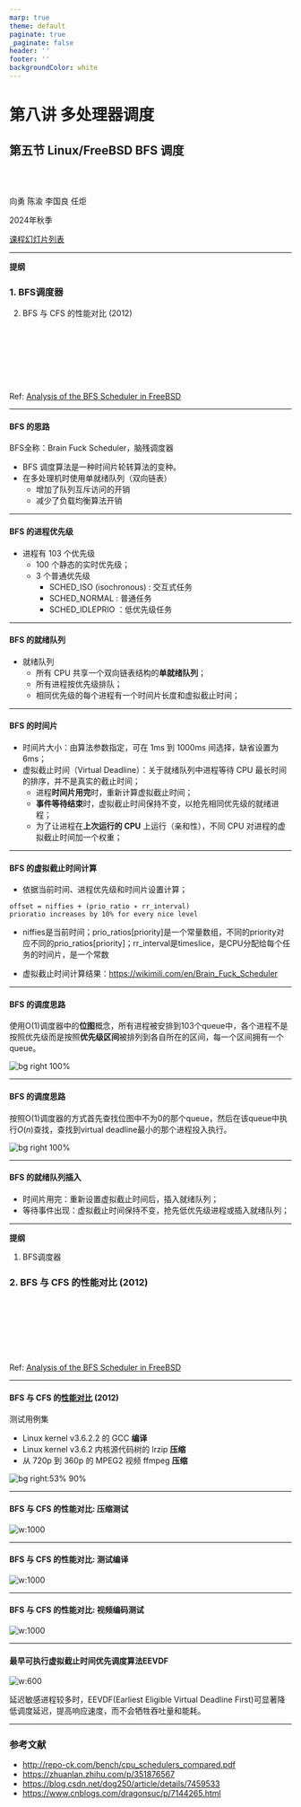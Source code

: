 ```yaml
---
marp: true
theme: default
paginate: true
_paginate: false
header: ''
footer: ''
backgroundColor: white
---
```


<!-- theme: gaia -->
<!-- _class: lead -->

# 第八讲 多处理器调度
## 第五节 Linux/FreeBSD BFS 调度

<br>
<br>

向勇 陈渝 李国良 任炬 

2024年秋季

[课程幻灯片列表](https://www.yuque.com/xyong-9fuoz/qczol5/oqo14u60786offgg)

---

**提纲**

### 1. BFS调度器
2. BFS 与 CFS 的性能对比 (2012)

<br>
<br>
<br>
<br>
<br>
<br>

Ref: [Analysis of the BFS Scheduler in FreeBSD](http://vellvisher.github.io/papers_reports/doc/BFS_FreeBSD.pdf)

---

#### BFS 的思路
BFS全称：Brain Fuck Scheduler，脑残调度器
- BFS 调度算法是一种时间片轮转算法的变种。
- 在多处理机时使用单就绪队列（双向链表）
  - 增加了队列互斥访问的开销
  - 减少了负载均衡算法开销

---

#### BFS 的进程优先级

- 进程有 103 个优先级
  - 100 个静态的实时优先级；
  - 3 个普通优先级 
      - SCHED_ISO (isochronous) : 交互式任务
      - SCHED_NORMAL  : 普通任务
      - SCHED_IDLEPRIO ：低优先级任务


---

#### BFS 的就绪队列

- 就绪队列
  - 所有 CPU 共享一个双向链表结构的**单就绪队列**；
  - 所有进程按优先级排队；
  - 相同优先级的每个进程有一个时间片长度和虚拟截止时间；

---

#### BFS 的时间片
- 时间片大小：由算法参数指定，可在 1ms 到 1000ms 间选择，缺省设置为 6ms；
- 虚拟截止时间（Virtual Deadline）：关于就绪队列中进程等待 CPU 最长时间的排序，并不是真实的截止时间；
  - 进程**时间片用完**时，重新计算虚拟截止时间；
  - **事件等待结束**时，虚拟截止时间保持不变，以抢先相同优先级的就绪进程；
  - 为了让进程在**上次运行的 CPU** 上运行（亲和性），不同 CPU 对进程的虚拟截止时间加一个权重；


---

#### BFS 的虚拟截止时间计算
- 依据当前时间、进程优先级和时间片设置计算；
```
offset = niffies + (prio_ratio ∗ rr_interval)
prioratio increases by 10% for every nice level
```
- niffies是当前时间；prio_ratios[priority]是一个常量数组，不同的priority对应不同的prio_ratios[priority]；rr_interval是timeslice，是CPU分配给每个任务的时间片，是一个常数

- 虚拟截止时间计算结果：https://wikimili.com/en/Brain_Fuck_Scheduler


---

#### BFS 的调度思路
使用O(1)调度器中的**位图**概念，所有进程被安排到103个queue中，各个进程不是按照优先级而是按照**优先级区间**被排列到各自所在的区间，每一个区间拥有一个queue。
<!-- https://www.cnblogs.com/dragonsuc/p/7144265.html -->
![bg right 100%](figs/bfs.png)


---

#### BFS 的调度思路
按照O(1)调度器的方式首先查找位图中不为0的那个queue，然后在该queue中执行$O(n)$查找，查找到virtual deadline最小的那个进程投入执行。

![bg right 100%](figs/bfs.png)

---

#### BFS 的就绪队列插入

- 时间片用完：重新设置虚拟截止时间后，插入就绪队列；
- 等待事件出现：虚拟截止时间保持不变，抢先低优先级进程或插入就绪队列；

---

**提纲**

1. BFS调度器
### 2. BFS 与 CFS 的性能对比 (2012)

<br>
<br>
<br>
<br>
<br>
<br>

Ref: [Analysis of the BFS Scheduler in FreeBSD](http://vellvisher.github.io/papers_reports/doc/BFS_FreeBSD.pdf)

---

#### BFS 与 CFS 的[性能对比](http://repo-ck.com/bench/cpu_schedulers_compared.pdf) (2012)
测试用例集
- Linux kernel v3.6.2.2 的 GCC **编译**
- Linux kernel v3.6.2 内核源代码树的 lrzip **压缩**
- 从 720p 到 360p 的 MPEG2 视频 ffmpeg **压缩**

![bg right:53% 90%](figs/test-machines.png)

---

#### BFS 与 CFS 的性能对比: 压缩测试
![w:1000](figs/compression-test.png)

---

#### BFS 与 CFS 的性能对比: 测试编译
![w:1000](figs/make-test.png)

---

#### BFS 与 CFS 的性能对比: 视频编码测试
![w:1000](figs/video-test.png)

---

#### 最早可执行虚拟截止时间优先调度算法EEVDF

![w:600](figs/EEVDF.jpg)

延迟敏感进程较多时，EEVDF(Earliest Eligible Virtual Deadline First)可显著降低调度延迟，提高响应速度，而不会牺牲吞吐量和能耗。

<!--
https://zhuanlan.zhihu.com/p/683775984
-->

---

### 参考文献
- http://repo-ck.com/bench/cpu_schedulers_compared.pdf
- https://zhuanlan.zhihu.com/p/351876567
- https://blog.csdn.net/dog250/article/details/7459533
- https://www.cnblogs.com/dragonsuc/p/7144265.html
